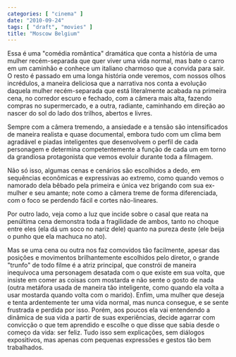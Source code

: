 ```yaml
---
categories: [ "cinema" ]
date: "2010-09-24"
tags: [ "draft", "movies" ]
title: "Moscow Belgium"
---
```

Essa é uma "comédia romântica" dramática que conta a história de
uma mulher recém-separada que quer viver uma vida normal, mas bate
o carro em um caminhão e conhece um italiano charmoso que a convida
para sair. O resto é passado em uma longa história onde veremos, com
nossos olhos incrédulos, a maneira deliciosa que a narrativa nos conta a
evolução daquela mulher recém-separada que está literalmente acabada
na primeira cena, no corredor escuro e fechado, com a câmera mais alta,
fazendo compras no supermercado, e a outra, radiante, caminhando em
direção ao nascer do sol do lado dos trilhos, abertos e livres.

Sempre com a câmera tremendo, a ansiedade e a tensão são intensificados
de maneira realista e quase documental, embora tudo com um clima bem
agradável e piadas inteligentes que desenvolvem o perfil de cada
personagem e determina competentemente a função de cada um em torno
da grandiosa protagonista que vemos evoluir durante toda a filmagem.

Não só isso, algumas cenas e cenários são escolhidos a dedo, em
sequências econômicas e expressivas ao extremo, como quando vemos
o namorado dela bêbado pela primeira e única vez brigando com sua
ex-mulher e seu amante; note como a câmera treme de forma diferenciada,
com o foco se perdendo fácil e cortes não-lineares.

Por outro lado, veja como a luz que incide sobre o casal que reata na
penúltima cena demonstra toda a fragilidade de ambos, tanto no choque
entre eles (ela dá um soco no nariz dele) quanto na pureza deste (ele
beija o punho que ela machuca no ato).

Mas se uma cena ou outra nos faz comovidos tão facilmente, apesar das
posições e movimentos brilhantemente escolhidos pelo diretor, o grande
"trunfo" de todo filme é a atriz principal, que constrói de maneira
inequívoca uma personagem desatada com o que existe em sua volta, que
insiste em comer as coisas com mostarda e não sente o gosto de nada
(outra metáfora usada de maneira tão inteligente, como quando ela
volta a usar mostarda quando volta com o marido). Enfim, uma mulher que
deseja e tenta ardentemente ter uma vida normal, mas nunca consegue,
e se sente frustrada e perdida por isso. Porém, aos poucos ela vai
entendendo a dinâmica de sua vida a partir de suas experiências, decide
agarrar com convicção o que tem aprendido e escolhe o que disse que
sabia desde o começo da vida: ser feliz. Tudo isso sem explicações,
sem diálogos expositivos, mas apenas com pequenas expressões e gestos
tão bem trabalhados.
